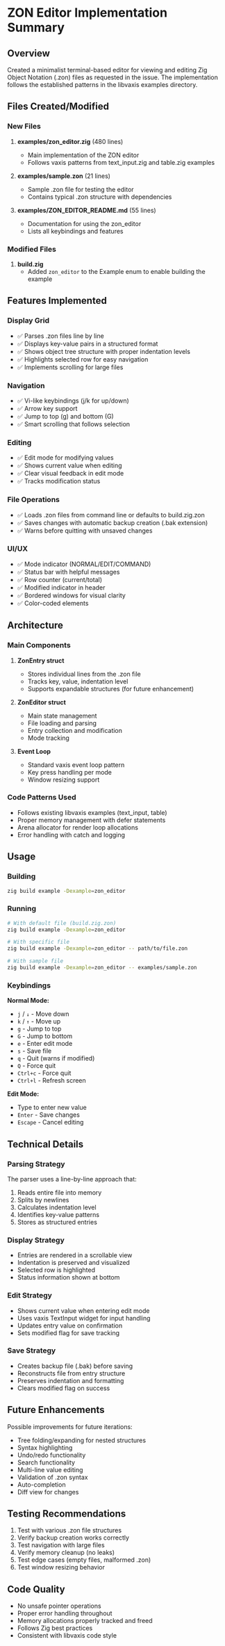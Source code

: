# ZON Editor Implementation Summary

## Overview
Created a minimalist terminal-based editor for viewing and editing Zig Object Notation (.zon) files as requested in the issue. The implementation follows the established patterns in the libvaxis examples directory.

## Files Created/Modified

### New Files
1. **examples/zon_editor.zig** (480 lines)
   - Main implementation of the ZON editor
   - Follows vaxis patterns from text_input.zig and table.zig examples

2. **examples/sample.zon** (21 lines)
   - Sample .zon file for testing the editor
   - Contains typical .zon structure with dependencies

3. **examples/ZON_EDITOR_README.md** (55 lines)
   - Documentation for using the zon_editor
   - Lists all keybindings and features

### Modified Files
1. **build.zig**
   - Added `zon_editor` to the Example enum to enable building the example

## Features Implemented

### Display Grid
- ✅ Parses .zon files line by line
- ✅ Displays key-value pairs in a structured format
- ✅ Shows object tree structure with proper indentation levels
- ✅ Highlights selected row for easy navigation
- ✅ Implements scrolling for large files

### Navigation
- ✅ Vi-like keybindings (j/k for up/down)
- ✅ Arrow key support
- ✅ Jump to top (g) and bottom (G)
- ✅ Smart scrolling that follows selection

### Editing
- ✅ Edit mode for modifying values
- ✅ Shows current value when editing
- ✅ Clear visual feedback in edit mode
- ✅ Tracks modification status

### File Operations
- ✅ Loads .zon files from command line or defaults to build.zig.zon
- ✅ Saves changes with automatic backup creation (.bak extension)
- ✅ Warns before quitting with unsaved changes

### UI/UX
- ✅ Mode indicator (NORMAL/EDIT/COMMAND)
- ✅ Status bar with helpful messages
- ✅ Row counter (current/total)
- ✅ Modified indicator in header
- ✅ Bordered windows for visual clarity
- ✅ Color-coded elements

## Architecture

### Main Components

1. **ZonEntry struct**
   - Stores individual lines from the .zon file
   - Tracks key, value, indentation level
   - Supports expandable structures (for future enhancement)

2. **ZonEditor struct**
   - Main state management
   - File loading and parsing
   - Entry collection and modification
   - Mode tracking

3. **Event Loop**
   - Standard vaxis event loop pattern
   - Key press handling per mode
   - Window resizing support

### Code Patterns Used
- Follows existing libvaxis examples (text_input, table)
- Proper memory management with defer statements
- Arena allocator for render loop allocations
- Error handling with catch and logging

## Usage

### Building
```bash
zig build example -Dexample=zon_editor
```

### Running
```bash
# With default file (build.zig.zon)
zig build example -Dexample=zon_editor

# With specific file
zig build example -Dexample=zon_editor -- path/to/file.zon

# With sample file
zig build example -Dexample=zon_editor -- examples/sample.zon
```

### Keybindings

**Normal Mode:**
- `j` / `↓` - Move down
- `k` / `↑` - Move up
- `g` - Jump to top
- `G` - Jump to bottom
- `e` - Enter edit mode
- `s` - Save file
- `q` - Quit (warns if modified)
- `Q` - Force quit
- `Ctrl+c` - Force quit
- `Ctrl+l` - Refresh screen

**Edit Mode:**
- Type to enter new value
- `Enter` - Save changes
- `Escape` - Cancel editing

## Technical Details

### Parsing Strategy
The parser uses a line-by-line approach that:
1. Reads entire file into memory
2. Splits by newlines
3. Calculates indentation level
4. Identifies key-value patterns
5. Stores as structured entries

### Display Strategy
- Entries are rendered in a scrollable view
- Indentation is preserved and visualized
- Selected row is highlighted
- Status information shown at bottom

### Edit Strategy
- Shows current value when entering edit mode
- Uses vaxis TextInput widget for input handling
- Updates entry value on confirmation
- Sets modified flag for save tracking

### Save Strategy
- Creates backup file (.bak) before saving
- Reconstructs file from entry structure
- Preserves indentation and formatting
- Clears modified flag on success

## Future Enhancements
Possible improvements for future iterations:
- Tree folding/expanding for nested structures
- Syntax highlighting
- Undo/redo functionality
- Search functionality
- Multi-line value editing
- Validation of .zon syntax
- Auto-completion
- Diff view for changes

## Testing Recommendations
1. Test with various .zon file structures
2. Verify backup creation works correctly
3. Test navigation with large files
4. Verify memory cleanup (no leaks)
5. Test edge cases (empty files, malformed .zon)
6. Test window resizing behavior

## Code Quality
- No unsafe pointer operations
- Proper error handling throughout
- Memory allocations properly tracked and freed
- Follows Zig best practices
- Consistent with libvaxis code style
